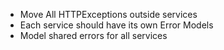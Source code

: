 * Move All HTTPExceptions outside services
* Each service should have its own Error Models
* Model shared errors for all services